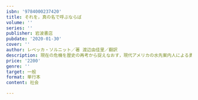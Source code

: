 ```yaml
---
isbn: '9784000237420'
title: それを，真の名で呼ぶならば
volume: ''
series: ''
publisher: 岩波書店
pubdate: '2020-01-30'
cover: ''
author: レベッカ・ソルニット／著 渡辺由佳里／翻訳
description: 現在の危機を歴史の再考から捉えなおす，現代アメリカの水先案内人による勇気と希望のエッセイ集．
price: '2200'
genre: ''
target: 一般
format: 単行本
content: 社会

---
```

